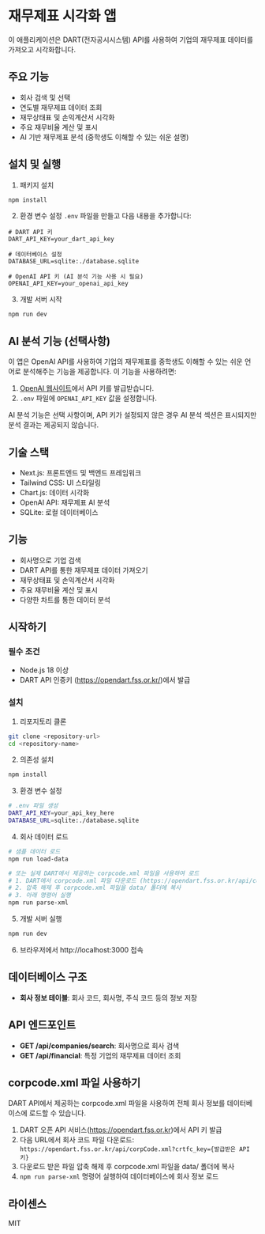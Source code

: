 # 재무제표 시각화 앱

이 애플리케이션은 DART(전자공시시스템) API를 사용하여 기업의 재무제표 데이터를 가져오고 시각화합니다.

## 주요 기능

- 회사 검색 및 선택
- 연도별 재무제표 데이터 조회
- 재무상태표 및 손익계산서 시각화
- 주요 재무비율 계산 및 표시
- AI 기반 재무제표 분석 (중학생도 이해할 수 있는 쉬운 설명)

## 설치 및 실행

1. 패키지 설치
```bash
npm install
```

2. 환경 변수 설정
`.env` 파일을 만들고 다음 내용을 추가합니다:
```
# DART API 키
DART_API_KEY=your_dart_api_key

# 데이터베이스 설정
DATABASE_URL=sqlite:./database.sqlite

# OpenAI API 키 (AI 분석 기능 사용 시 필요)
OPENAI_API_KEY=your_openai_api_key
```

3. 개발 서버 시작
```bash
npm run dev
```

## AI 분석 기능 (선택사항)

이 앱은 OpenAI API를 사용하여 기업의 재무제표를 중학생도 이해할 수 있는 쉬운 언어로 분석해주는 기능을 제공합니다. 이 기능을 사용하려면:

1. [OpenAI 웹사이트](https://platform.openai.com/)에서 API 키를 발급받습니다.
2. `.env` 파일에 `OPENAI_API_KEY` 값을 설정합니다.

AI 분석 기능은 선택 사항이며, API 키가 설정되지 않은 경우 AI 분석 섹션은 표시되지만 분석 결과는 제공되지 않습니다.

## 기술 스택

- Next.js: 프론트엔드 및 백엔드 프레임워크
- Tailwind CSS: UI 스타일링
- Chart.js: 데이터 시각화
- OpenAI API: 재무제표 AI 분석
- SQLite: 로컬 데이터베이스

## 기능

- 회사명으로 기업 검색
- DART API를 통한 재무제표 데이터 가져오기
- 재무상태표 및 손익계산서 시각화
- 주요 재무비율 계산 및 표시
- 다양한 차트를 통한 데이터 분석

## 시작하기

### 필수 조건

- Node.js 18 이상
- DART API 인증키 (https://opendart.fss.or.kr/)에서 발급

### 설치

1. 리포지토리 클론
```bash
git clone <repository-url>
cd <repository-name>
```

2. 의존성 설치
```bash
npm install
```

3. 환경 변수 설정
```bash
# .env 파일 생성
DART_API_KEY=your_api_key_here
DATABASE_URL=sqlite:./database.sqlite
```

4. 회사 데이터 로드
```bash
# 샘플 데이터 로드
npm run load-data

# 또는 실제 DART에서 제공하는 corpcode.xml 파일을 사용하여 로드
# 1. DART에서 corpcode.xml 파일 다운로드 (https://opendart.fss.or.kr/api/corpCode.xml)
# 2. 압축 해제 후 corpcode.xml 파일을 data/ 폴더에 복사
# 3. 아래 명령어 실행
npm run parse-xml
```

5. 개발 서버 실행
```bash
npm run dev
```

6. 브라우저에서 http://localhost:3000 접속

## 데이터베이스 구조

- **회사 정보 테이블**: 회사 코드, 회사명, 주식 코드 등의 정보 저장

## API 엔드포인트

- **GET /api/companies/search**: 회사명으로 회사 검색
- **GET /api/financial**: 특정 기업의 재무제표 데이터 조회

## corpcode.xml 파일 사용하기

DART API에서 제공하는 corpcode.xml 파일을 사용하여 전체 회사 정보를 데이터베이스에 로드할 수 있습니다.

1. DART 오픈 API 서비스(https://opendart.fss.or.kr)에서 API 키 발급
2. 다음 URL에서 회사 코드 파일 다운로드: `https://opendart.fss.or.kr/api/corpCode.xml?crtfc_key={발급받은 API 키}`
3. 다운로드 받은 파일 압축 해제 후 corpcode.xml 파일을 data/ 폴더에 복사
4. `npm run parse-xml` 명령어 실행하여 데이터베이스에 회사 정보 로드

## 라이센스

MIT
